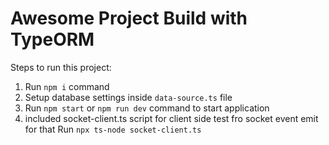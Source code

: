 # Awesome Project Build with TypeORM

Steps to run this project:

1. Run `npm i` command
2. Setup database settings inside `data-source.ts` file
3. Run `npm start` or `npm run dev` command to start application
4. included socket-client.ts script for client side test fro socket event emit for that Run  `npx ts-node socket-client.ts`
